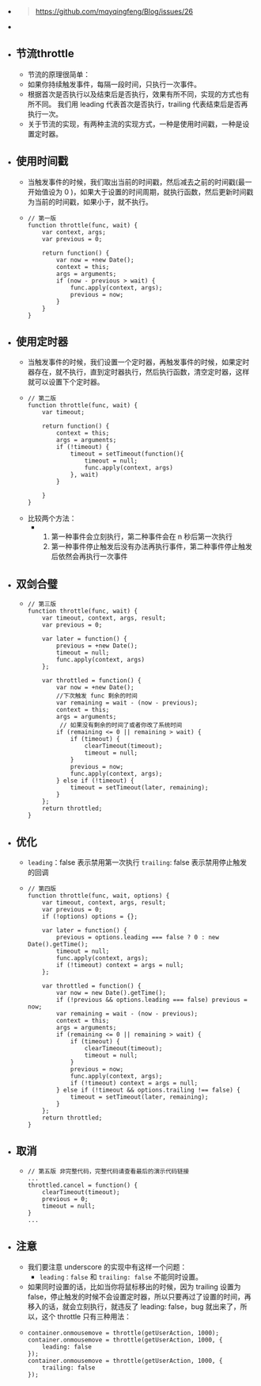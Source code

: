 - > https://github.com/mqyqingfeng/Blog/issues/26
-
- ## 节流throttle
	- 节流的原理很简单：
	- 如果你持续触发事件，每隔一段时间，只执行一次事件。
	- 根据首次是否执行以及结束后是否执行，效果有所不同，实现的方式也有所不同。
	  我们用 leading 代表首次是否执行，trailing 代表结束后是否再执行一次。
	- 关于节流的实现，有两种主流的实现方式，一种是使用时间戳，一种是设置定时器。
- ## 使用时间戳
	- 当触发事件的时候，我们取出当前的时间戳，然后减去之前的时间戳(最一开始值设为 0 )，如果大于设置的时间周期，就执行函数，然后更新时间戳为当前的时间戳，如果小于，就不执行。
	- ```
	  // 第一版
	  function throttle(func, wait) {
	      var context, args;
	      var previous = 0;
	  
	      return function() {
	          var now = +new Date();
	          context = this;
	          args = arguments;
	          if (now - previous > wait) {
	              func.apply(context, args);
	              previous = now;
	          }
	      }
	  }
	  ```
- ## 使用定时器
	- 当触发事件的时候，我们设置一个定时器，再触发事件的时候，如果定时器存在，就不执行，直到定时器执行，然后执行函数，清空定时器，这样就可以设置下个定时器。
	- ```
	  // 第二版
	  function throttle(func, wait) {
	      var timeout;
	  
	      return function() {
	          context = this;
	          args = arguments;
	          if (!timeout) {
	              timeout = setTimeout(function(){
	                  timeout = null;
	                  func.apply(context, args)
	              }, wait)
	          }
	  
	      }
	  }
	  ```
	- 比较两个方法：
		- 1. 第一种事件会立刻执行，第二种事件会在 n 秒后第一次执行
		  2. 第一种事件停止触发后没有办法再执行事件，第二种事件停止触发后依然会再执行一次事件
- ## 双剑合璧
	- ```
	  // 第三版
	  function throttle(func, wait) {
	      var timeout, context, args, result;
	      var previous = 0;
	  
	      var later = function() {
	          previous = +new Date();
	          timeout = null;
	          func.apply(context, args)
	      };
	  
	      var throttled = function() {
	          var now = +new Date();
	          //下次触发 func 剩余的时间
	          var remaining = wait - (now - previous);
	          context = this;
	          args = arguments;
	           // 如果没有剩余的时间了或者你改了系统时间
	          if (remaining <= 0 || remaining > wait) {
	              if (timeout) {
	                  clearTimeout(timeout);
	                  timeout = null;
	              }
	              previous = now;
	              func.apply(context, args);
	          } else if (!timeout) {
	              timeout = setTimeout(later, remaining);
	          }
	      };
	      return throttled;
	  }
	  ```
- ## 优化
	- `leading`：false 表示禁用第一次执行
	  `trailing`: false 表示禁用停止触发的回调
	- ```
	  // 第四版
	  function throttle(func, wait, options) {
	      var timeout, context, args, result;
	      var previous = 0;
	      if (!options) options = {};
	  
	      var later = function() {
	          previous = options.leading === false ? 0 : new Date().getTime();
	          timeout = null;
	          func.apply(context, args);
	          if (!timeout) context = args = null;
	      };
	  
	      var throttled = function() {
	          var now = new Date().getTime();
	          if (!previous && options.leading === false) previous = now;
	          var remaining = wait - (now - previous);
	          context = this;
	          args = arguments;
	          if (remaining <= 0 || remaining > wait) {
	              if (timeout) {
	                  clearTimeout(timeout);
	                  timeout = null;
	              }
	              previous = now;
	              func.apply(context, args);
	              if (!timeout) context = args = null;
	          } else if (!timeout && options.trailing !== false) {
	              timeout = setTimeout(later, remaining);
	          }
	      };
	      return throttled;
	  }
	  ```
- ## 取消
	- ```
	  // 第五版 非完整代码，完整代码请查看最后的演示代码链接
	  ...
	  throttled.cancel = function() {
	      clearTimeout(timeout);
	      previous = 0;
	      timeout = null;
	  }
	  ...
	  ```
- ## 注意
	- 我们要注意 underscore 的实现中有这样一个问题：
		- `leading：false` 和 `trailing: false` 不能同时设置。
	- 如果同时设置的话，比如当你将鼠标移出的时候，因为 trailing 设置为 false，停止触发的时候不会设置定时器，所以只要再过了设置的时间，再移入的话，就会立刻执行，就违反了 leading: false，bug 就出来了，所以，这个 throttle 只有三种用法：
	- ```
	  container.onmousemove = throttle(getUserAction, 1000);
	  container.onmousemove = throttle(getUserAction, 1000, {
	      leading: false
	  });
	  container.onmousemove = throttle(getUserAction, 1000, {
	      trailing: false
	  });
	  ```